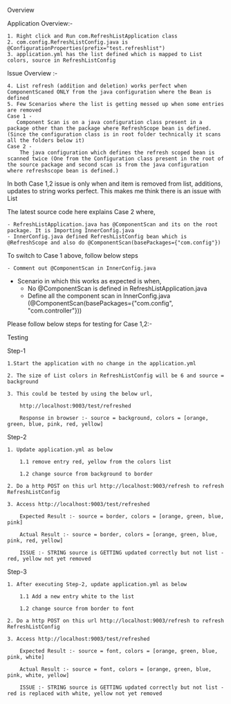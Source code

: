 Overview

Application Overview:-

    1. Right click and Run com.RefreshListApplication class
    2. com.config.RefreshListConfig.java is @ConfigurationProperties(prefix="test.refreshlist")
    3. application.yml has the list defined which is mapped to List colors, source in RefreshListConfig
    
Issue Overview :-

	4. List refresh (addition and deletion) works perfect when ComponentScaned ONLY from the java configuration where the Bean is defined
    5. Few Scenarios where the list is getting messed up when some entries are removed 
    Case 1 -
       Component Scan is on a java configuration class present in a package other than the package where RefreshScope bean is defined. (Since the configuration class is in root folder technically it scans all the folders below it) 
    Case 2 -
        The java configuration which defines the refresh scoped bean is scanned twice (One from the Configuration class present in the root of the source package and second scan is from the java configuration where refreshscope bean is defined.)

In both Case 1,2 issue is only when and item is removed from list, additions, updates to string works perfect. This makes me think there is an issue with List

The latest source code here explains Case 2 where,

    - RefreshListApplication.java has @ComponentScan and its on the root package. It is Importing InnerConfig.java
    - InnerConfig.java defined RefreshListConfig bean which is @RefreshScope and also do @ComponentScan(basePackages={"com.config"})
    
To switch to Case 1 above, follow below steps

    - Comment out @ComponentScan in InnerConfig.java

- Scenario in which this works as expected is when,
    - No @ComponentScan is defined in RefreshListApplication.java
    - Define all the component scan in InnerConfig.java (@ComponentScan(basePackages={"com.config", "com.controller"}))
          
Please follow below steps for testing for Case 1,2:-       
    
Testing

Step-1

    1.Start the application with no change in the application.yml
	
    2. The size of List colors in RefreshListConfig will be 6 and source = background
	
    3. This could be tested by using the below url, 
	
        http://localhost:9003/test/refreshed
		
        Response in browser :- source = background, colors = [orange, green, blue, pink, red, yellow]
        
        
Step-2

    1. Update application.yml as below
	
        1.1 remove entry red, yellow from the colors list
		
        1.2 change source from background to border
		
    2. Do a http POST on this url http://localhost:9003/refresh to refresh RefreshListConfig
	
    3. Access http://localhost:9003/test/refreshed
	
		Expected Result :- source = border, colors = [orange, green, blue, pink]
		
		Actual Result :- source = border, colors = [orange, green, blue, pink, red, yellow]
		
		ISSUE :- STRING source is GETTING updated correctly but not list - red, yellow not yet removed
    
Step-3

    1. After executing Step-2, update application.yml as below
	
        1.1 Add a new entry white to the list 
		
        1.2 change source from border to font
		
    2. Do a http POST on this url http://localhost:9003/refresh to refresh RefreshListConfig
	
    3. Access http://localhost:9003/test/refreshed
	
		Expected Result :- source = font, colors = [orange, green, blue, pink, white]
		
		Actual Result :- source = font, colors = [orange, green, blue, pink, white, yellow]
		
		ISSUE :- STRING source is GETTING updated correctly but not list - red is replaced with white, yellow not yet removed
			

